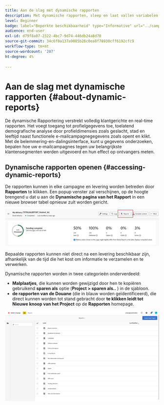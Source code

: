 ```yaml
---
title: Aan de slag met dynamische rapporten
description: Met dynamische rapporten, sleep en laat vallen variabelen en dimensies in uw vrije vormmilieu en analyseer het succes van uw campagnes.
level: Beginner
badge: label="Beperkte beschikbaarheid" type="Informative" url="../campaign-standard-migration-home.md" tooltip="Beperkt tot gemigreerde gebruikers in Campaign Standard"
audience: end-user
exl-id: d79f8a07-2322-4bc7-9d74-446db24a8d70
source-git-commit: 34c6f8a137a9085b26c0ea8f78930cff6192cfc9
workflow-type: tm+mt
source-wordcount: '207'
ht-degree: 4%

---
```


# Aan de slag met dynamische rapporten {#about-dynamic-reports}

De dynamische Rapportering verstrekt volledig klantgerichte en real-time rapporten. Het voegt toegang tot profielgegevens toe, toelatend demografische analyse door profieldimensies zoals geslacht, stad en leeftijd naast functionele e-mailcampagnegegevens zoals opent en klikt. Met de belemmering-en-dalingsinterface, kunt u gegevens onderzoeken, bepalen hoe uw e-mailcampagnes tegen uw belangrijkste klantensegmenten werden uitgevoerd en hun effect op ontvangers meten.

## Dynamische rapporten openen {#accessing-dynamic-reports}

De rapporten kunnen in elke campagne en levering worden betreden door **Rapporten** te klikken. Een popup venster zal verschijnen, op de hoogte brengend u dat u aan de **Dynamische pagina van het Rapport** in een nieuwe browser tabel opnieuw zult worden gericht.

![](assets/campaign_reports_access.png)

Bepaalde rapporten kunnen niet direct na een levering beschikbaar zijn, afhankelijk van de tijd die het kost om informatie te verzamelen en te verwerken.

Dynamische rapporten worden in twee categorieën onderverdeeld:

* **Malplaatjes**, die kunnen worden gewijzigd door hen te kopiëren gebruikend **sparen als** optie (**Project > sparen als..** ) in de sjabloon.
* **de rapporten van de Douane** (die in blauw worden geïdentificeerd), die direct kunnen worden tot stand gebracht door **te klikken leidt tot Nieuwe knoop van het Project** op de **Rapporten** homepage.

![](assets/dynamic_report_overview.png)

